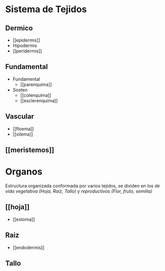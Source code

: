 # Sistema de Tejidos

## Dermico

- [[epidermis]]
- Hipodermis
- [[peridermis]]

## Fundamental

- Fundamental
	- [[parenquima]]
- Sosten
	- [[colenquima]]
	- [[esclerenquima]]

## Vascular

- [[floema]]
- [[xilema]]

## [[meristemos]]

# Organos

Estructura organizada conformada por varios tejidos, se dividen en *los de vida vegetativa (Hoja, Raiz, Tallo)* y *reproductivos (Flor, fruto, semilla)*

## [[hoja]]
- [[estoma]]

## Raiz
- [[endodermis]]

## Tallo
